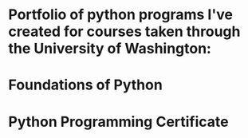 # Portfolio of python programs I've created for courses taken through the University of Washington:
# Foundations of Python
# Python Programming Certificate
